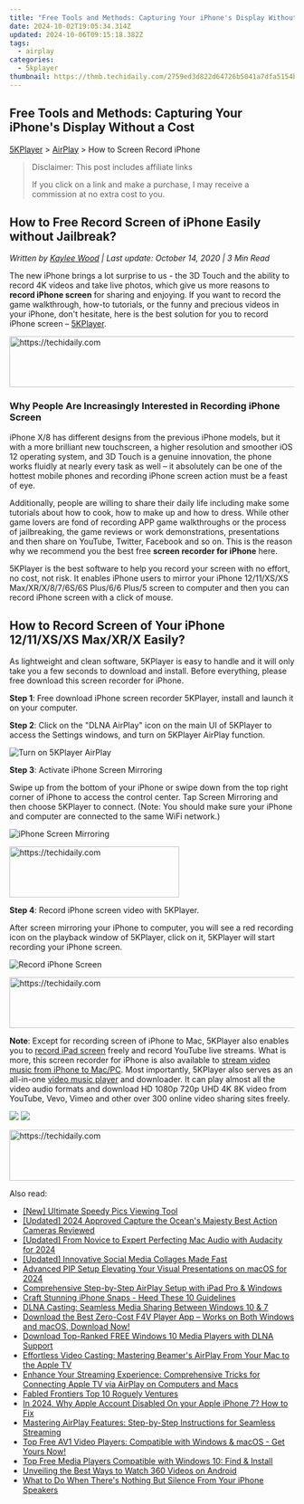 ```yaml
---
title: "Free Tools and Methods: Capturing Your iPhone's Display Without a Cost"
date: 2024-10-02T19:05:34.314Z
updated: 2024-10-06T09:15:18.382Z
tags:
  - airplay
categories:
  - 5kplayer
thumbnail: https://thmb.techidaily.com/2759ed3d822d64726b5041a7dfa5154bfc20081c37343fab709d27bf02b2be55.jpg
---
```


## Free Tools and Methods: Capturing Your iPhone's Display Without a Cost

[5KPlayer](https://tools.techidaily.com/5kplayer/products/) \> [AirPlay](https://tools.techidaily.com/5kplayer/airplay/) \> How to Screen Record iPhone

>  Disclaimer: This post includes affiliate links
>
>  If you click on a link and make a purchase, I may receive a commission at no extra cost to you.
>

## How to Free Record Screen of iPhone Easily without Jailbreak?

 _Written by [Kaylee Wood](https://www.quora.com/profile/Amanda-Hu-21) | Last update: October 14, 2020 | 3 Min Read_

The new iPhone brings a lot surprise to us - the 3D Touch and the ability to record 4K videos and take live photos, which give us more reasons to **record iPhone screen** for sharing and enjoying. If you want to record the game walkthrough, how-to tutorials, or the funny and precious videos in your iPhone, don't hesitate, here is the best solution for you to record iPhone screen – [5KPlayer](https://tools.techidaily.com/5kplayer/products/).

<!-- affiliate ads begin -->
<a href="https://aligracehair.sjv.io/c/5597632/1975841/19272" target="_top" id="1975841">
  <img src="//a.impactradius-go.com/display-ad/19272-1975841" border="0" alt="https://techidaily.com" width="728" height="90"/>
</a>
<img height="0" width="0" src="https://aligracehair.sjv.io/i/5597632/1975841/19272" style="position:absolute;visibility:hidden;" border="0" />
<!-- affiliate ads end -->

### Why People Are Increasingly Interested in Recording iPhone Screen

iPhone X/8 has different designs from the previous iPhone models, but it with a more brilliant new touchscreen, a higher resolution and smoother iOS 12 operating system, and 3D Touch is a genuine innovation, the phone works fluidly at nearly every task as well – it absolutely can be one of the hottest mobile phones and recording iPhone screen action must be a feast of eye.

Additionally, people are willing to share their daily life including make some tutorials about how to cook, how to make up and how to dress. While other game lovers are fond of recording APP game walkthroughs or the process of jailbreaking, the game reviews or work demonstrations, presentations and then share on YouTube, Twitter, Facebook and so on. This is the reason why we recommend you the best free **screen recorder for iPhone** here.

5KPlayer is the best software to help you record your screen with no effort, no cost, not risk. It enables iPhone users to mirror your iPhone 12/11/XS/XS Max/XR/X/8/7/6S/6S Plus/6/6 Plus/5 screen to computer and then you can record iPhone screen with a click of mouse. 

## How to Record Screen of Your iPhone 12/11/XS/XS Max/XR/X Easily?

As lightweight and clean software, 5KPlayer is easy to handle and it will only take you a few seconds to download and install. Before everything, please free download this screen recorder for iPhone.

**Step 1**: Free download iPhone screen recorder 5KPlayer, install and launch it on your computer.

**Step 2**: Click on the "DLNA AirPlay" icon on the main UI of 5KPlayer to access the Settings windows, and turn on 5KPlayer AirPlay function.

![Turn on 5KPlayer AirPlay](https://www.5kplayer.com/airplay/img/turn-on-airplay-5kplayer.jpg)

**Step 3**: Activate iPhone Screen Mirroring

Swipe up from the bottom of your iPhone or swipe down from the top right corner of iPhone to access the control center. Tap Screen Mirroring and then choose 5KPlayer to connect. (Note: You should make sure your iPhone and computer are connected to the same WiFi network.)

![iPhone Screen Mirroring](https://www.5kplayer.com/airplay/img/iphone-screen-mirroring.jpg)

<!-- affiliate ads begin -->
<a href="https://aligracehair.sjv.io/c/5597632/1884017/19272" target="_top" id="1884017">
  <img src="//a.impactradius-go.com/display-ad/19272-1884017" border="0" alt="https://techidaily.com" width="300" height="90"/>
</a>
<img height="0" width="0" src="https://aligracehair.sjv.io/i/5597632/1884017/19272" style="position:absolute;visibility:hidden;" border="0" />
<!-- affiliate ads end -->

**Step 4**: Record iPhone screen video with 5KPlayer.

After screen mirroring your iPhone to computer, you will see a red recording icon on the playback window of 5KPlayer, click on it, 5KPlayer will start recording your iPhone screen.

![Record iPhone Screen](https://www.5kplayer.com/airplay/img/5kplayer-record-iphone-screen.jpg) 

<!-- affiliate ads begin -->
<a href="https://appsumo.8odi.net/c/5597632/2111982/7443" target="_top" id="2111982">
  <img src="//a.impactradius-go.com/display-ad/7443-2111982" border="0" alt="https://techidaily.com" width="728" height="90"/>
</a>
<img height="0" width="0" src="https://appsumo.8odi.net/i/5597632/2111982/7443" style="position:absolute;visibility:hidden;" border="0" />
<!-- affiliate ads end -->

**Note**: Except for recording screen of iPhone to Mac, 5KPlayer also enables you to [record iPad screen](https://tools.techidaily.com/5kplayer/airplay/) freely and record YouTube live streams. What is more, this screen recorder for iPhone is also available to [stream video music from iPhone to Mac/PC](https://tools.techidaily.com/5kplayer/airplay/). Most importantly, 5KPlayer also serves as an all-in-one [video music player](https://tools.techidaily.com/5kplayer/video-music-player/) and downloader. It can play almost all the video audio formats and download HD 1080p 720p UHD 4K 8K video from YouTube, Vevo, Vimeo and other over 300 online video sharing sites freely.

[![](https://www.5kplayer.com/airplay/../button/freedownwhitewin.png)](https://tools.techidaily.com/5kplayer/products/) [![](https://www.5kplayer.com/airplay/../button/freedownbackmac.png)](https://tools.techidaily.com/5kplayer/products/)

<!-- affiliate ads begin -->
<a href="https://appsumo.8odi.net/c/5597632/2112007/7443" target="_top" id="2112007">
  <img src="//a.impactradius-go.com/display-ad/7443-2112007" border="0" alt="https://techidaily.com" width="728" height="90"/>
</a>
<img height="0" width="0" src="https://appsumo.8odi.net/i/5597632/2112007/7443" style="position:absolute;visibility:hidden;" border="0" />
<!-- affiliate ads end -->

<ins class="adsbygoogle"
     style="display:block"
     data-ad-format="autorelaxed"
     data-ad-client="ca-pub-7571918770474297"
     data-ad-slot="1223367746"></ins>

<ins class="adsbygoogle"
     style="display:block"
     data-ad-client="ca-pub-7571918770474297"
     data-ad-slot="8358498916"
     data-ad-format="auto"
     data-full-width-responsive="true"></ins>

<span class="atpl-alsoreadstyle">Also read:</span>
<div><ul>
<li><a href="https://some-approaches.techidaily.com/new-ultimate-speedy-pics-viewing-tool/"><u>[New] Ultimate Speedy Pics Viewing Tool</u></a></li>
<li><a href="https://vp-tips.techidaily.com/updated-2024-approved-capture-the-oceans-majesty-best-action-cameras-reviewed/"><u>[Updated] 2024 Approved Capture the Ocean's Majesty Best Action Cameras Reviewed</u></a></li>
<li><a href="https://visual-screen-recording.techidaily.com/updated-from-novice-to-expert-perfecting-mac-audio-with-audacity-for-2024/"><u>[Updated] From Novice to Expert Perfecting Mac Audio with Audacity for 2024</u></a></li>
<li><a href="https://some-techniques.techidaily.com/updated-innovative-social-media-collages-made-fast/"><u>[Updated] Innovative Social Media Collages Made Fast</u></a></li>
<li><a href="https://article-knowledge.techidaily.com/advanced-pip-setup-elevating-your-visual-presentations-on-macos-for-2024/"><u>Advanced PIP Setup Elevating Your Visual Presentations on macOS for 2024</u></a></li>
<li><a href="https://media-tips.techidaily.com/comprehensive-step-by-step-airplay-setup-with-ipad-pro-and-windows/"><u>Comprehensive Step-by-Step AirPlay Setup with iPad Pro & Windows</u></a></li>
<li><a href="https://extra-resources.techidaily.com/craft-stunning-iphone-snaps-heed-these-10-guidelines/"><u>Craft Stunning iPhone Snaps - Heed These 10 Guidelines</u></a></li>
<li><a href="https://media-tips.techidaily.com/dlna-casting-seamless-media-sharing-between-windows-10-and-7/"><u>DLNA Casting: Seamless Media Sharing Between Windows 10 & 7</u></a></li>
<li><a href="https://media-tips.techidaily.com/download-the-best-zero-cost-f4v-player-app-works-on-both-windows-and-macos-download-now/"><u>Download the Best Zero-Cost F4V Player App – Works on Both Windows and macOS, Download Now!</u></a></li>
<li><a href="https://media-tips.techidaily.com/download-top-ranked-free-windows-10-media-players-with-dlna-support/"><u>Download Top-Ranked FREE Windows 10 Media Players with DLNA Support</u></a></li>
<li><a href="https://media-tips.techidaily.com/effortless-video-casting-mastering-beamers-airplay-from-your-mac-to-the-apple-tv/"><u>Effortless Video Casting: Mastering Beamer's AirPlay From Your Mac to the Apple TV</u></a></li>
<li><a href="https://media-tips.techidaily.com/enhance-your-streaming-experience-comprehensive-tricks-for-connecting-apple-tv-via-airplay-on-computers-and-macs/"><u>Enhance Your Streaming Experience: Comprehensive Tricks for Connecting Apple TV via AirPlay on Computers and Macs</u></a></li>
<li><a href="https://desktop-recording.techidaily.com/fabled-frontiers-top-10-roguely-ventures/"><u>Fabled Frontiers Top 10 Roguely Ventures</u></a></li>
<li><a href="https://apple-account.techidaily.com/in-2024-why-apple-account-disabled-on-your-apple-iphone-7-how-to-fix-by-drfone-ios/"><u>In 2024, Why Apple Account Disabled On your Apple iPhone 7? How to Fix</u></a></li>
<li><a href="https://media-tips.techidaily.com/mastering-airplay-features-step-by-step-instructions-for-seamless-streaming/"><u>Mastering AirPlay Features: Step-by-Step Instructions for Seamless Streaming</u></a></li>
<li><a href="https://media-tips.techidaily.com/top-free-av1-video-players-compatible-with-windows-and-macos-get-yours-now/"><u>Top Free AV1 Video Players: Compatible with Windows & macOS - Get Yours Now!</u></a></li>
<li><a href="https://media-tips.techidaily.com/top-free-media-players-compatible-with-windows-10-find-and-install/"><u>Top Free Media Players Compatible with Windows 10: Find & Install</u></a></li>
<li><a href="https://fox-boxes.techidaily.com/unveiling-the-best-ways-to-watch-360-videos-on-android/"><u>Unveiling the Best Ways to Watch 360 Videos on Android</u></a></li>
<li><a href="https://fox-that.techidaily.com/what-to-do-when-theres-nothing-but-silence-from-your-iphone-speakers/"><u>What to Do When There's Nothing But Silence From Your iPhone Speakers</u></a></li>
</ul></div>

